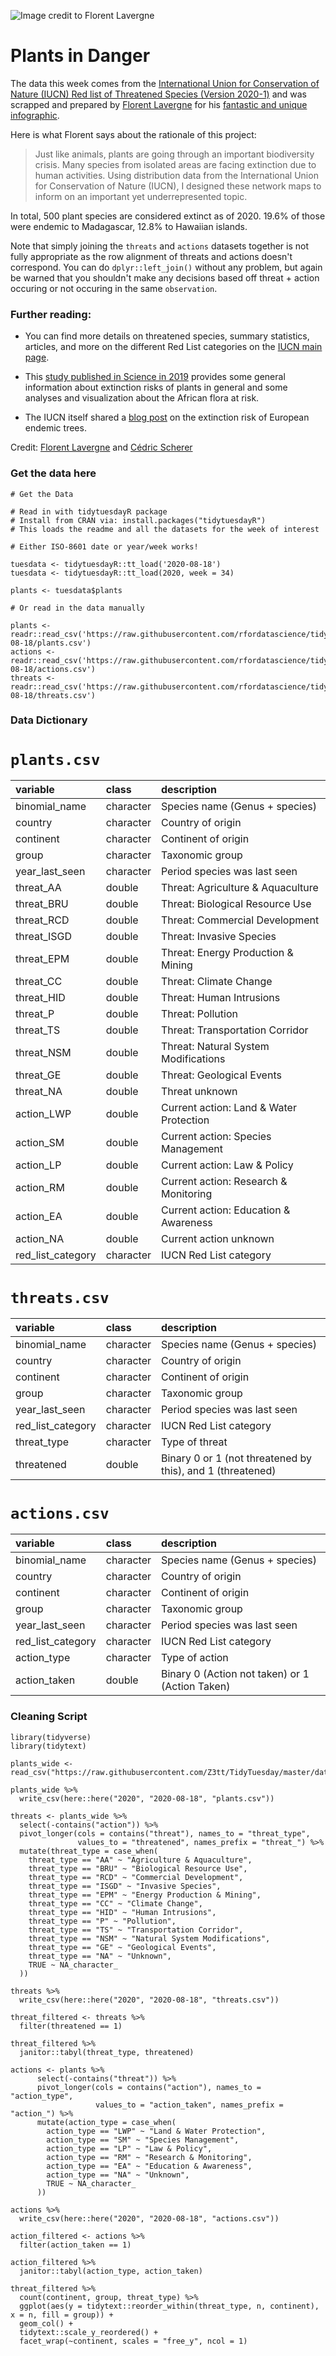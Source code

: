 ![Image credit to Florent Lavergne](pic1.png)

# Plants in Danger

The data this week comes from the [International Union for Conservation of Nature (IUCN) Red list of Threatened Species (Version 2020-1)](https://www.iucnredlist.org) and was scrapped and prepared by [Florent Lavergne](https://www.behance.net/florentlavergne) for his [fantastic and unique infographic](https://www.behance.net/gallery/98304453/Infographic-Plants-in-Danger).

Here is what Florent says about the rationale of this project:

> Just like animals, plants are going through an important biodiversity crisis. Many species from isolated areas are facing extinction due to human activities. Using distribution data from the International Union for Conservation of Nature (IUCN), I designed these network maps to inform on an important yet underrepresented topic.

In total, 500 plant species are considered extinct as of 2020. 19.6% of those were endemic to Madagascar, 12.8% to Hawaiian islands.

Note that simply joining the `threats` and `actions` datasets together is not fully appropriate as the row alignment of threats and actions doesn't correspond. You can do `dplyr::left_join()` without any problem, but again be warned that you shouldn't make any decisions based off threat + action occuring or not occuring in the same `observation`.

### Further reading:

* You can find more details on threatened species, summary statistics, articles, and more on the different Red List categories on the [IUCN main page](https://www.iucnredlist.org/).

* This [study published in Science in 2019](https://advances.sciencemag.org/content/5/11/eaax9444) provides some general information about extinction risks of plants in general and some analyses and visualization about the African flora at risk.

* The IUCN itself shared a [blog post](https://www.iucn.org/news/species/201909/over-half-europes-endemic-trees-face-extinction) on the extinction risk of European endemic trees.

Credit: [Florent Lavergne](https://www.behance.net/florentlavergne) and [Cédric Scherer](twitter.com/@CedScherer)

### Get the data here

```{r}
# Get the Data

# Read in with tidytuesdayR package 
# Install from CRAN via: install.packages("tidytuesdayR")
# This loads the readme and all the datasets for the week of interest

# Either ISO-8601 date or year/week works!

tuesdata <- tidytuesdayR::tt_load('2020-08-18')
tuesdata <- tidytuesdayR::tt_load(2020, week = 34)

plants <- tuesdata$plants

# Or read in the data manually

plants <- readr::read_csv('https://raw.githubusercontent.com/rfordatascience/tidytuesday/master/data/2020/2020-08-18/plants.csv')
actions <- readr::read_csv('https://raw.githubusercontent.com/rfordatascience/tidytuesday/master/data/2020/2020-08-18/actions.csv')
threats <- readr::read_csv('https://raw.githubusercontent.com/rfordatascience/tidytuesday/master/data/2020/2020-08-18/threats.csv')

```
### Data Dictionary

# `plants.csv`

|variable         |class     |description                             |
|:----------------|:---------|:---------------------------------------|
|binomial_name    |character | Species name (Genus + species)         |
|country          |character | Country of origin                      |
|continent        |character | Continent of origin                    |
|group            |character | Taxonomic group                        |
|year_last_seen   |character | Period species was last seen           |
|threat_AA        |double    | Threat: Agriculture & Aquaculture      |
|threat_BRU       |double    | Threat: Biological Resource Use        |
|threat_RCD       |double    | Threat: Commercial Development         |
|threat_ISGD      |double    | Threat: Invasive Species               |
|threat_EPM       |double    | Threat: Energy Production & Mining     |
|threat_CC        |double    | Threat: Climate Change                 |
|threat_HID       |double    | Threat: Human Intrusions               |
|threat_P         |double    | Threat: Pollution                      |
|threat_TS        |double    | Threat: Transportation Corridor        |
|threat_NSM       |double    | Threat: Natural System Modifications   |
|threat_GE        |double    | Threat: Geological Events              |
|threat_NA        |double    | Threat unknown                         |
|action_LWP       |double    | Current action: Land & Water Protection|
|action_SM        |double    | Current action: Species Management     |
|action_LP        |double    | Current action: Law & Policy           |
|action_RM        |double    | Current action: Research & Monitoring  |
|action_EA        |double    | Current action: Education & Awareness  |
|action_NA        |double    | Current action unknown                 |
|red_list_category|character | IUCN Red List category                 |

# `threats.csv`

|variable          |class     |description |
|:-----------------|:---------|:-----------|
|binomial_name    |character | Species name (Genus + species)         |
|country          |character | Country of origin                      |
|continent        |character | Continent of origin                    |
|group            |character | Taxonomic group                        |
|year_last_seen   |character | Period species was last seen           |
|red_list_category|character | IUCN Red List category                 |
|threat_type       |character | Type of threat |
|threatened        |double    | Binary 0 or 1 (not threatened by this), and 1 (threatened) |

# `actions.csv`

|variable          |class     |description |
|:-----------------|:---------|:-----------|
|binomial_name    |character | Species name (Genus + species)         |
|country          |character | Country of origin                      |
|continent        |character | Continent of origin                    |
|group            |character | Taxonomic group                        |
|year_last_seen   |character | Period species was last seen           |
|red_list_category|character | IUCN Red List category                 |
|action_type       |character | Type of action|
|action_taken      |double    | Binary 0 (Action not taken) or 1 (Action Taken) |

### Cleaning Script

```{r}
library(tidyverse)
library(tidytext)

plants_wide <- read_csv("https://raw.githubusercontent.com/Z3tt/TidyTuesday/master/data/raw_plants/plants_extinct_wide.csv")

plants_wide %>% 
  write_csv(here::here("2020", "2020-08-18", "plants.csv"))

threats <- plants_wide %>% 
  select(-contains("action")) %>% 
  pivot_longer(cols = contains("threat"), names_to = "threat_type", 
               values_to = "threatened", names_prefix = "threat_") %>% 
  mutate(threat_type = case_when(
    threat_type == "AA" ~ "Agriculture & Aquaculture",
    threat_type == "BRU" ~ "Biological Resource Use",
    threat_type == "RCD" ~ "Commercial Development",
    threat_type == "ISGD" ~ "Invasive Species",
    threat_type == "EPM" ~ "Energy Production & Mining",
    threat_type == "CC" ~ "Climate Change",
    threat_type == "HID" ~ "Human Intrusions",
    threat_type == "P" ~ "Pollution",
    threat_type == "TS" ~ "Transportation Corridor",
    threat_type == "NSM" ~ "Natural System Modifications",
    threat_type == "GE" ~ "Geological Events",
    threat_type == "NA" ~ "Unknown",
    TRUE ~ NA_character_
  )) 

threats %>% 
  write_csv(here::here("2020", "2020-08-18", "threats.csv"))

threat_filtered <- threats %>% 
  filter(threatened == 1) 

threat_filtered %>% 
  janitor::tabyl(threat_type, threatened)

actions <- plants %>% 
      select(-contains("threat")) %>% 
      pivot_longer(cols = contains("action"), names_to = "action_type", 
                   values_to = "action_taken", names_prefix = "action_") %>% 
      mutate(action_type = case_when(
        action_type == "LWP" ~ "Land & Water Protection",
        action_type == "SM" ~ "Species Management",
        action_type == "LP" ~ "Law & Policy",
        action_type == "RM" ~ "Research & Monitoring",
        action_type == "EA" ~ "Education & Awareness",
        action_type == "NA" ~ "Unknown",
        TRUE ~ NA_character_
      )) 

actions %>% 
  write_csv(here::here("2020", "2020-08-18", "actions.csv"))

action_filtered <- actions %>% 
  filter(action_taken == 1) 

action_filtered %>% 
  janitor::tabyl(action_type, action_taken)

threat_filtered %>% 
  count(continent, group, threat_type) %>% 
  ggplot(aes(y = tidytext::reorder_within(threat_type, n, continent), x = n, fill = group)) +
  geom_col() +
  tidytext::scale_y_reordered() +
  facet_wrap(~continent, scales = "free_y", ncol = 1)
```